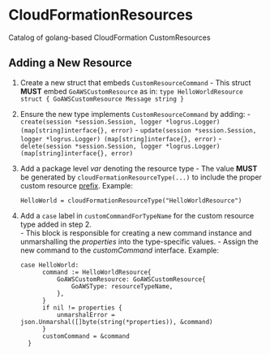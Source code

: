 # CloudFormationResources
Catalog of golang-based CloudFormation CustomResources

## Adding a New Resource

  1. Create a new struct that embeds `CustomResourceCommand`
    - This struct **MUST** embed `GoAWSCustomResource` as in:
    ```
    type HelloWorldResource struct {
    	GoAWSCustomResource
    	Message string
    }
    ```
  1. Ensure the new type implements `CustomResourceCommand` by adding:
    - `create(session *session.Session, logger *logrus.Logger) (map[string]interface{}, error)`
    - `update(session *session.Session, logger *logrus.Logger) (map[string]interface{}, error)`
    - `delete(session *session.Session, logger *logrus.Logger) (map[string]interface{}, error)`
  1. Add a package level _var_ denoting the resource type
    - The value **MUST** be generated by `cloudFormationResourceType(...)` to include the proper custom resource [prefix](http://docs.aws.amazon.com/AWSCloudFormation/latest/UserGuide/template-custom-resources.html).  Example:

      ```
      HelloWorld = cloudFormationResourceType("HelloWorldResource")
      ```
  1. Add a `case` label in `customCommandForTypeName` for the custom resource type added in step 2.  
    - This block is responsible for creating a new command instance and unmarshalling the _properties_ into the type-specific values.
    - Assign the new command to the _customCommand_ interface.  Example:

      ```
      case HelloWorld:
    		command := HelloWorldResource{
    			GoAWSCustomResource: GoAWSCustomResource{
    				GoAWSType: resourceTypeName,
    			},
    		}
    		if nil != properties {
    			unmarshalError = json.Unmarshal([]byte(string(*properties)), &command)
    		}
    		customCommand = &command
    	}
      ```
